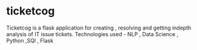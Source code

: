 # ticketcog
Ticketcog is a flask application for creating , resolving and getting indepth analysis of IT issue tickets. 
Technologies used  - NLP , Data Science , Python ,SQl , Flask
